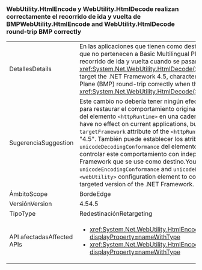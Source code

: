 ### <a name="webutilityhtmlencode-and-webutilityhtmldecode-round-trip-bmp-correctly"></a><span data-ttu-id="a27ac-101">WebUtility.HtmlEncode y WebUtility.HtmlDecode realizan correctamente el recorrido de ida y vuelta de BMP</span><span class="sxs-lookup"><span data-stu-id="a27ac-101">WebUtility.HtmlEncode and WebUtility.HtmlDecode round-trip BMP correctly</span></span>

|   |   |
|---|---|
|<span data-ttu-id="a27ac-102">Detalles</span><span class="sxs-lookup"><span data-stu-id="a27ac-102">Details</span></span>|<span data-ttu-id="a27ac-103">En las aplicaciones que tienen como destino .NET Framework 4.5, los caracteres que no pertenecen a Basic Multilingual Plane (BMP) realizan correctamente el recorrido de ida y vuelta cuando se pasan al método <xref:System.Net.WebUtility.HtmlDecode(System.String)>.</span><span class="sxs-lookup"><span data-stu-id="a27ac-103">For applications that target the .NET Framework 4.5, characters that are outside the Basic Multilingual Plane (BMP) round-trip correctly when they are passed to the <xref:System.Net.WebUtility.HtmlDecode(System.String)> methods.</span></span>|
|<span data-ttu-id="a27ac-104">Sugerencia</span><span class="sxs-lookup"><span data-stu-id="a27ac-104">Suggestion</span></span>|<span data-ttu-id="a27ac-105">Este cambio no debería tener ningún efecto en las aplicaciones actuales, pero para restaurar el comportamiento original, establezca el atributo <code>targetFramework</code> del elemento <code>&lt;httpRuntime&gt;</code> en una cadena distinta a &quot;4.5&quot;.</span><span class="sxs-lookup"><span data-stu-id="a27ac-105">This change should have no effect on current applications, but to restore the original behavior, set the <code>targetFramework</code> attribute of the <code>&lt;httpRuntime&gt;</code> element to a string other than &quot;4.5&quot;.</span></span> <span data-ttu-id="a27ac-106">También puede establecer los atributos <code>unicodeEncodingConformance</code> y <code>unicodeDecodingConformance</code> del elemento de configuración <code>&lt;webUtility&gt;</code> para controlar este comportamiento con independencia de la versión de .NET Framework que se use como destino.</span><span class="sxs-lookup"><span data-stu-id="a27ac-106">You can also set the <code>unicodeEncodingConformance</code> and <code>unicodeDecodingConformance</code> attributes of the <code>&lt;webUtility&gt;</code> configuration element to control this behavior independently of the targeted version of the .NET Framework.</span></span>|
|<span data-ttu-id="a27ac-107">Ámbito</span><span class="sxs-lookup"><span data-stu-id="a27ac-107">Scope</span></span>|<span data-ttu-id="a27ac-108">Borde</span><span class="sxs-lookup"><span data-stu-id="a27ac-108">Edge</span></span>|
|<span data-ttu-id="a27ac-109">Versión</span><span class="sxs-lookup"><span data-stu-id="a27ac-109">Version</span></span>|<span data-ttu-id="a27ac-110">4.5</span><span class="sxs-lookup"><span data-stu-id="a27ac-110">4.5</span></span>|
|<span data-ttu-id="a27ac-111">Tipo</span><span class="sxs-lookup"><span data-stu-id="a27ac-111">Type</span></span>|<span data-ttu-id="a27ac-112">Redestinación</span><span class="sxs-lookup"><span data-stu-id="a27ac-112">Retargeting</span></span>|
|<span data-ttu-id="a27ac-113">API afectadas</span><span class="sxs-lookup"><span data-stu-id="a27ac-113">Affected APIs</span></span>|<ul><li><xref:System.Net.WebUtility.HtmlEncode(System.String)?displayProperty=nameWithType></li><li><xref:System.Net.WebUtility.HtmlEncode(System.String,System.IO.TextWriter)?displayProperty=nameWithType></li></ul>|

